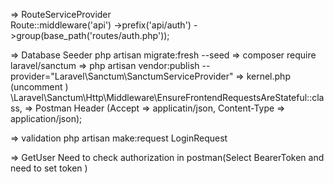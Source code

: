 => RouteServiceProvider       
Route::middleware('api')
                ->prefix('api/auth')
                ->group(base_path('routes/auth.php'));

=> Database Seeder 
php artisan migrate:fresh --seed
=> composer require laravel/sanctum
=> php artisan vendor:publish --provider="Laravel\Sanctum\SanctumServiceProvider"
=> kernel.php (uncomment )
\Laravel\Sanctum\Http\Middleware\EnsureFrontendRequestsAreStateful::class,
=> Postman 
Header (Accept => applicatin/json, Content-Type => application/json);

=> validation 
php artisan make:request LoginRequest

=> GetUser 
 Need to check authorization in postman(Select BearerToken and need to set token )